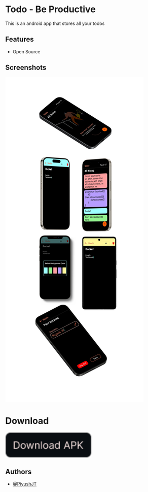 # Todo - Be Productive

This is an android app that stores all your todos


## Features

- Open Source


## Screenshots

![App Screenshots](https://raw.githubusercontent.com/PiyushJT/Todo-App-MVVM-Room/main/for_readme/screen_shots.jpg)


# Download

[<img src="https://raw.githubusercontent.com/PiyushJT/Todo-App-MVVM-Room/main/for_readme/download_btn.png" alt='Download APK' height="80">](https://piyushjt.github.io/My-Apps/todo_apk/Todo.apk)


## Authors

- [@PiyushJT](https://www.github.com/PiyushJT)
